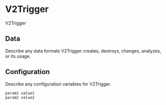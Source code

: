 # V2Trigger

V2Trigger

## Data

Describe any data formats V2Trigger creates, destroys, changes, analyzes, or its usage.




## Configuration

Describe any configuration variables for V2Trigger.

```
param1 value1
param2 value2
```
